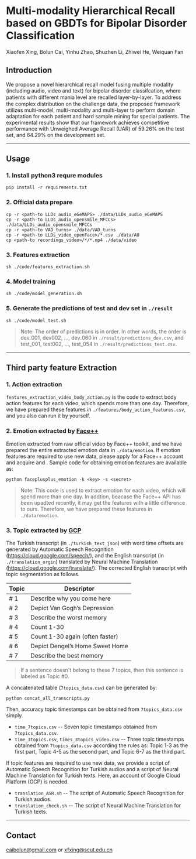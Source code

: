 # Multi-modality Hierarchical Recall based on GBDTs for Bipolar Disorder Classification

Xiaofen Xing, Bolun Cai, Yinhu Zhao, Shuzhen Li, Zhiwei He, Weiquan Fan

## Introduction
We propose a novel hierarchical recall model fusing multiple modality (including audio, video and text) for bipolar disorder classifcation, where patients with diﬀerent mania level are recalled layer-by-layer. To address the complex distribution on the challenge data, the proposed framework utilizes multi-model, multi-modality and multi-layer to perform domain adaptation for each patient and hard sample mining for special patients. The experimental results show that our framework achieves competitive performance with Unweighed Average Recall (UAR) of 59.26% on the test set, and 64.29% on the development set.

----------
## Usage
### 1. Install python3 requre modules
```
pip install -r requirements.txt
```
### 2. Official data prepare
```
cp -r <path-to LLDs_audio_eGeMAPS> ./data/LLDs_audio_eGeMAPS
cp -r <path-to LLDs_audio_opensmile_MFCCs> ./data/LLDs_audio_opensmile_MFCCs
cp -r <path-to VAD_turns> ./data/VAD_turns
cp -r <path-to LLDs_video_openFace>/*.csv ./data/AU
cp <path-to recordings_video>/*/*.mp4 ./data/video
```
### 3. Features extraction
```
sh ./code/features_extraction.sh
```
### 4. Model training
```
sh ./code/model_generation.sh
```
### 5. Generate the predictions of test and dev set in `./result`
```
sh ./code/model_test.sh
```
> Note: The order of predictions is in order. In other words, the order is dev_001, dev002, ..., dev_060 in `./result/predictions_dev.csv`, and test_001, test002, ..., test_054 in `./result/predictions_test.csv`.

----------
## Third party feature Extraction

### 1. Action extraction

`features_extraction_video_body_action.py` is the code to extract body action features for each video, which spends more than one day. Therefore, we have prepared these features in `./features/body_action_features.csv`, and you also can run it by yourself. 

### 2. Emotion extracted by [Face++](https://www.faceplusplus.com.cn/)
 
Emotion extracted from raw official video by Face++ toolkit, and we have prepared the entire extracted emotion data in `./data/emotion`. If emotion features are required to use new data, please apply for a Face++ account and acquire <key> and <secret>. Sample code for obtaining emotion features are available as:
```
python faceplusplus_emotion -k <key> -s <secret>
```
> Note: This code is used to extract emotion for each video, which will spend more than one day. In addtion, beacase the Face++ API has been upadted recently, it may get the features with a little difference to ours. Therefore, we have prepared these features in `./data/emotion`. 
 
### 3. Topic extracted by [GCP](https://cloud.google.com/)

The Turkish transcript (in `./turkish_text_json`) with word time offsets are generated by Automatic Speech Recognition (https://cloud.google.com/speech/), and the English transcript  (in `./translation_orgin`)  translated by Neural Machine Translation (https://cloud.google.com/translate/). The corrected English transcript with topic segmentation as follows. 

|Topic|  Descriptor                    |
| --- | -----------                    | 
|\# 1 |Describe why you come here      |
|\# 2 |Depict Van Gogh’s Depression    |
|\# 3 |Describe the worst memory       |
|\# 4 |Count 1-30                      |
|\# 5 |Count 1-30 again (often faster) | 
|\# 6 |Depict Dengel’s Home Sweet Home |
|\# 7 |Describe the best memory        |
> If a sentence doesn't belong to these 7 topics, then this sentence is labeled as Topic \#0. 

A concatenated table (`7topics_data.csv`) can be generated by:
```
python concat_all_transcripts.py 
```
Then, accuracy topic timestamps can be obtained from `7topics_data.csv` simply. 
- `time_7topics.csv` -- Seven topic timestamps obtained from `7topics_data.csv`. 
- `time_3topics.csv`, `times_3topics_video.csv` -- Three topic timestamps obtained from `7topics_data.csv` according the rules as: Topic 1-3 as the first part, Topic 4-5 as the second part, and Topic 6-7 as the third part.

If topic features are required to use new data, we provide a script of Automatic Speech Recognition for Turkish audios and a script of Neural Machine Translation for Turkish texts. Here, an account of Google Cloud Platform (GCP) is needed. 
- `translation_ASR.sh` -- The script of Automatic Speech Recognition for Turkish audios.
- `translation_check.sh` -- The script of Neural Machine Translation for Turkish texts.

----------
## Contact
<caibolun@gmail.com> or <xfxing@scut.edu.cn>